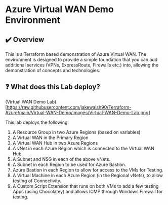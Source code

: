 # Azure Virtual WAN Demo Environment

## :heavy_check_mark: Overview
This is a Terraform based demonstration of Azure Virtual WAN. The environment is designed to provide a simple foundation that you can add additional services (VPNs, ExpressRoute, Firewalls etc.) into, allowing the demonstration of concepts and technologies. 

## :question: What does this Lab deploy?

(Virtual WAN Demo Lab)[https://raw.githubusercontent.com/jakewalsh90/Terraform-Azure/main/Virtual-WAN-Demo/images/Virtual-WAN-Demo-Lab.png]

This lab deploys the following:
1. A Resource Group in two Azure Regions (based on variables)
2. A Virtual WAN in the Primary Region
3. A Virtual WAN Hub in two Azure Regions
4. A vNet in each Azure Region which is connected to the Virtual WAN Hub.
6. A Subnet and NSG in each of the above vNets.
7. A Subnet in each Region to be used for Azure Bastion.  
8. Azure Bastion in each Region to allow for access to the VMs for Testing. 
9. A Virtual Machine in each Azure Region (in the Regional vNets), to allow testing of Connectivity. 
10. A Custom Script Extension that runs on both VMs to add a few testing Apps (using Chocolatey) and allows ICMP through Windows Firewall for testing. 
